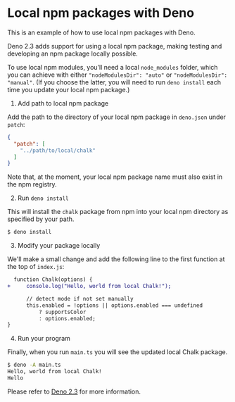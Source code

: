 # Local npm packages with Deno

This is an example of how to use local npm packages with Deno.

Deno 2.3 adds support for using a local npm package, making testing and
developing an npm package locally possible.

To use local npm modules, you’ll need a local `node_modules` folder, which you
can achieve with either `"nodeModulesDir": "auto"` or
`"nodeModulesDir": "manual"`. (If you choose the latter, you will need to run
`deno install` each time you update your local npm package.)

1. Add path to local npm package

Add the path to the directory of your local npm package in `deno.json` under
`patch`:

```json
{
  "patch": [
    "../path/to/local/chalk"
  ]
}
```

Note that, at the moment, your local npm package name must also exist in the npm
registry.

2. Run `deno install`

This will install the `chalk` package from npm into your local npm directory as
specified by your path.

```bash
$ deno install
```

3. Modify your package locally

We'll make a small change and add the following line to the first function at
the top of `index.js`:

```diff
  function Chalk(options) {
+     console.log("Hello, world from local Chalk!");

      // detect mode if not set manually
      this.enabled = !options || options.enabled === undefined
          ? supportsColor
          : options.enabled;
}
```

4. Run your program

Finally, when you run `main.ts` you will see the updated local Chalk package.

```bash
$ deno -A main.ts
Hello, world from local Chalk!
Hello
```

Please refer to [Deno 2.3](https://deno.com/blog/v2.3) for more information.
